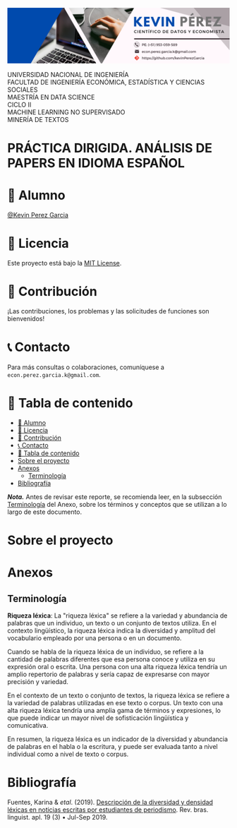 ![logo](https://github.com/kevinPerezGarcia/kevinPerezGarcia/blob/main/logo.png)

<p>
UNIVERSIDAD NACIONAL DE INGENIERÍA <br>
FACULTAD DE INGENIERÍA ECONÓMICA, ESTADÍSTICA Y CIENCIAS SOCIALES <br>
MAESTRÍA EN DATA SCIENCE <br>
CICLO II <br>
MACHINE LEARNING NO SUPERVISADO <br>
MINERÍA DE TEXTOS
</p>

<h1>PRÁCTICA DIRIGIDA. ANÁLISIS DE PAPERS EN IDIOMA ESPAÑOL</h1>

# 👥 Alumno

[@Kevin Perez Garcia](https://www.linkedin.com/in/kevinperezgarcia)

# 📜 Licencia

Este proyecto está bajo la [MIT License](./LICENSE).

# 🤝 Contribución

¡Las contribuciones, los problemas y las solicitudes de funciones son bienvenidos!

# 📞 Contacto

Para más consultas o colaboraciones, comuníquese a `econ.perez.garcia.k@gmail.com`.

# 📌 Tabla de contenido
- [👥 Alumno](#-alumno)
- [📜 Licencia](#-licencia)
- [🤝 Contribución](#-contribución)
- [📞 Contacto](#-contacto)
- [📌 Tabla de contenido](#-tabla-de-contenido)
- [Sobre el proyecto](#sobre-el-proyecto)
- [Anexos](#anexos)
  - [Terminología](#terminología)
- [Bibliografía](#bibliografía)

_**Nota.**_ Antes de revisar este reporte, se recomienda leer, en la subsección [Terminología](#terminología) del Anexo, sobre los términos y conceptos que se utilizan a lo largo de este documento.

# Sobre el proyecto

# Anexos

## Terminología

**Riqueza léxica**: La "riqueza léxica" se refiere a la variedad y abundancia de palabras que un individuo, un texto o un conjunto de textos utiliza. En el contexto lingüístico, la riqueza léxica indica la diversidad y amplitud del vocabulario empleado por una persona o en un documento.

Cuando se habla de la riqueza léxica de un individuo, se refiere a la cantidad de palabras diferentes que esa persona conoce y utiliza en su expresión oral o escrita. Una persona con una alta riqueza léxica tendría un amplio repertorio de palabras y sería capaz de expresarse con mayor precisión y variedad.

En el contexto de un texto o conjunto de textos, la riqueza léxica se refiere a la variedad de palabras utilizadas en ese texto o corpus. Un texto con una alta riqueza léxica tendría una amplia gama de términos y expresiones, lo que puede indicar un mayor nivel de sofisticación lingüística y comunicativa.

En resumen, la riqueza léxica es un indicador de la diversidad y abundancia de palabras en el habla o la escritura, y puede ser evaluada tanto a nivel individual como a nivel de texto o corpus.

# Bibliografía

Fuentes, Karina & _etal_. (2019). [Descripción de la diversidad y densidad léxicas en noticias escritas por estudiantes de periodismo](https://www.scielo.br/j/rbla/a/ZWRxRK4dyLptHd899xxmQxd/?lang=es#). Rev. bras. linguist. apl. 19 (3) • Jul-Sep 2019.